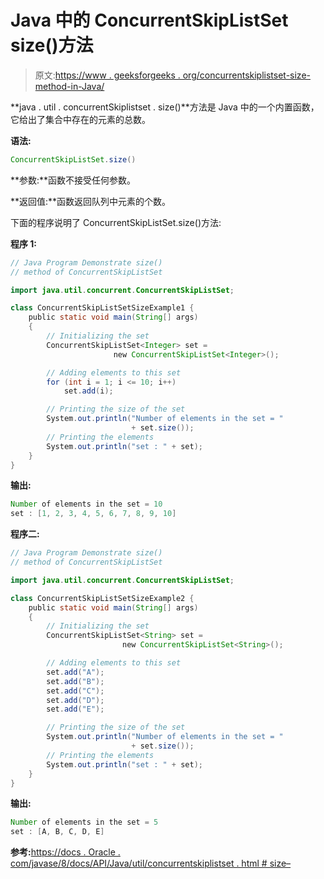 # Java 中的 ConcurrentSkipListSet size()方法

> 原文:[https://www . geeksforgeeks . org/concurrentskiplistset-size-method-in-Java/](https://www.geeksforgeeks.org/concurrentskiplistset-size-method-in-java/)

**java . util . concurrentSkiplistset . size()**方法是 Java 中的一个内置函数，它给出了集合中存在的元素的总数。

**语法:**

```java
ConcurrentSkipListSet.size()
```

**参数:**函数不接受任何参数。

**返回值:**函数返回队列中元素的个数。

下面的程序说明了 ConcurrentSkipListSet.size()方法:

**程序 1:**

```java
// Java Program Demonstrate size()
// method of ConcurrentSkipListSet

import java.util.concurrent.ConcurrentSkipListSet;

class ConcurrentSkipListSetSizeExample1 {
    public static void main(String[] args)
    {
        // Initializing the set
        ConcurrentSkipListSet<Integer> set = 
                       new ConcurrentSkipListSet<Integer>();

        // Adding elements to this set
        for (int i = 1; i <= 10; i++)
            set.add(i);

        // Printing the size of the set
        System.out.println("Number of elements in the set = "
                           + set.size());
        // Printing the elements
        System.out.println("set : " + set);
    }
}
```

**输出:**

```java
Number of elements in the set = 10
set : [1, 2, 3, 4, 5, 6, 7, 8, 9, 10]

```

**程序二:**

```java
// Java Program Demonstrate size()
// method of ConcurrentSkipListSet

import java.util.concurrent.ConcurrentSkipListSet;

class ConcurrentSkipListSetSizeExample2 {
    public static void main(String[] args)
    {
        // Initializing the set
        ConcurrentSkipListSet<String> set = 
                         new ConcurrentSkipListSet<String>();

        // Adding elements to this set
        set.add("A");
        set.add("B");
        set.add("C");
        set.add("D");
        set.add("E");

        // Printing the size of the set
        System.out.println("Number of elements in the set = "
                           + set.size());
        // Printing the elements
        System.out.println("set : " + set);
    }
}
```

**输出:**

```java
Number of elements in the set = 5
set : [A, B, C, D, E]

```

**参考:**[https://docs . Oracle . com/javase/8/docs/API/Java/util/concurrentskiplistset . html # size–](https://docs.oracle.com/javase/8/docs/api/java/util/concurrent/ConcurrentSkipListSet.html#size--)